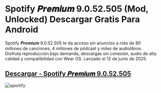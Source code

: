 # Spotify 𝑷𝒓𝒆𝒎𝒊𝒖𝒎 9.0.52.505 (Mod, Unlocked) Descargar Gratis Para Android

Spotify 𝑷𝒓𝒆𝒎𝒊𝒖𝒎 9.0.52.505 te da acceso sin anuncios a más de 80 millones de canciones, 4 millones de pódcast y miles de audiolibros. Disfruta reproducción bajo demanda, descargas sin conexión, audio de alta calidad y compatibilidad con Wear OS. Lanzado el 12 de junio de 2025.

## [Descargar - Spotify 𝑷𝒓𝒆𝒎𝒊𝒖𝒎 9.0.52.505](https://sites.google.com/view/spotify-premium-apk-9050416/home)

![sportify](https://github.com/user-attachments/assets/e451c230-1d8e-4d88-a340-5325d9d92b6c)
